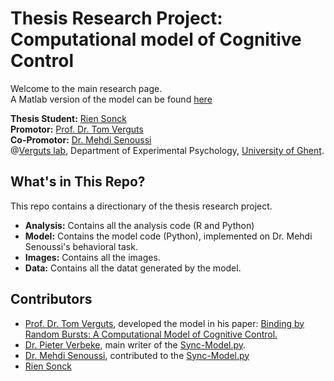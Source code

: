 # Thesis Research Project: <br/>Computational model of Cognitive Control
Welcome to the main research page.<br/>
A Matlab version of the model can be found [here](https://osf.io/dmxkf/)

**Thesis Student:** [Rien Sonck](https://riensonck.github.io)<br/>
**Promotor:** [Prof. Dr. Tom Verguts](https://users.ugent.be/~tverguts/Site/Home.html)<br/>
**Co-Promotor:** [Dr. Mehdi Senoussi](https://sites.google.com/site/senoussim/)<br/>
@[Verguts lab](https://www.cogcomneurosci.com/), Department of Experimental Psychology, [University of Ghent](https://www.ugent.be/en). 

## What's in This Repo? 
This repo contains a directionary of the thesis research project.
- **Analysis:** Contains all the analysis code (R and Python) 
- **Model:** Contains the model code (Python), implemented on Dr. Mehdi Senoussi's behavioral task.
- **Images:** Contains all the images.
- **Data:** Contains all the datat generated by the model.

## Contributors
- [Prof. Dr. Tom Verguts](https://users.ugent.be/~tverguts/Site/Home.html), developed the model in his paper: [Binding by Random Bursts: A Computational Model of Cognitive Control.](https://www.ncbi.nlm.nih.gov/pubmed/28253078)
- [Dr. Pieter Verbeke](https://www.cogcomneurosci.com/about/#pieter-verbeke), main writer of the [Sync-Model.py](https://github.com/riensonck/sync-model/blob/master/Analysis/Sync-Model.py).
- [Dr. Mehdi Senoussi](https://sites.google.com/site/senoussim/), contributed to the [Sync-Model.py](https://github.com/riensonck/sync-model/blob/master/Analysis/Sync-Model.py)
- [Rien Sonck](https://riensonck.github.io)
